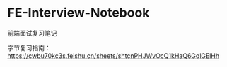# FE-Interview-Notebook
前端面试复习笔记

字节复习指南：
https://cwbu70kc3s.feishu.cn/sheets/shtcnPHJWvOcQ1kHaQ6GqlGElHh